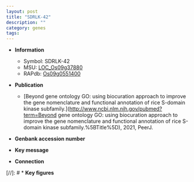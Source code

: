 ```yaml
---
layout: post
title: "SDRLK-42"
description: ""
category: genes
tags: 
---
```


* **Information**  
    + Symbol: SDRLK-42  
    + MSU: [LOC_Os09g37880](http://rice.uga.edu/cgi-bin/ORF_infopage.cgi?orf=LOC_Os09g37880)  
    + RAPdb: [Os09g0551400](https://rapdb.dna.affrc.go.jp/locus/?name=Os09g0551400)  

* **Publication**  
    + [Beyond gene ontology GO: using biocuration approach to improve the gene nomenclature and functional annotation of rice S-domain kinase subfamily.](http://www.ncbi.nlm.nih.gov/pubmed?term=Beyond gene ontology GO: using biocuration approach to improve the gene nomenclature and functional annotation of rice S-domain kinase subfamily.%5BTitle%5D), 2021, PeerJ.

* **Genbank accession number**  

* **Key message**  

* **Connection**  

[//]: # * **Key figures**  


